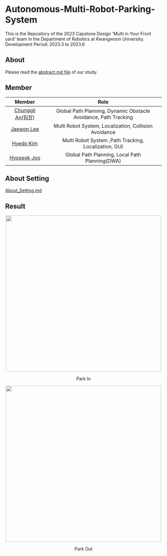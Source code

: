 # Autonomous-Multi-Robot-Parking-System

This is the Repository of the 2023 Capstone Design 'Multi in Your Front yard' team in the Department of Robotics at Kwangwoon University.<br>
Development Period: 2023.3 to 2023.6

## About
Please read the [abstract.md file](./abstract.md) of our study.

## Member

|Member|Role|
|:---:|:---:|
|[Chunggil An(팀장)](https://github.com/chunggilan)|Global Path Planning, Dynamic Obstacle Avoidance, Path Tracking|
|[Jaewon Lee](https://github.com/Lee-JaeWon)|Multi Robot System, Localization, Collision Avoidance|
|[Hyedo Kim](https://github.com/KIM-HYEDO)|Multi Robot System ,Path Tracking, Localization, GUI|
|[Hyoseok Joo](https://github.com/JooHyoSeok)|Global Path Planning, Local Path Planning(DWA)|  

## About Setting
[About_Setting.md](./About_Setting/)

## Result
<p align="center"><img src="./gif/parkin720.gif" width="500px"></p>  
<p align="center"> Park In </p>   
<p align="center"><img src="./gif/parkout720.gif" width="500px"></p>  
<p align="center"> Park Out </p>   
